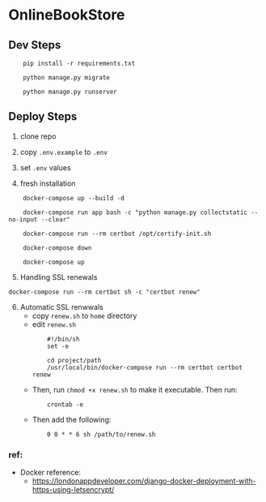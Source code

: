 # OnlineBookStore

## Dev Steps

```
    pip install -r requirements.txt
        
    python manage.py migrate
    
    python manage.py runserver
```


## Deploy Steps
1. clone repo

2. copy `.env.example` to `.env`

3. set `.env` values

4. fresh installation
```
    docker-compose up --build -d

    docker-compose run app bash -c "python manage.py collectstatic --no-input --clear"
    
    docker-compose run --rm certbot /opt/certify-init.sh

    docker-compose down
    
    docker-compose up
```

5. Handling SSL renewals
```
docker-compose run --rm certbot sh -c "certbot renew"
```

6. Automatic SSL renwwals
    * copy `renew.sh` to `home` directory
    * edit `renew.sh`
        ```
            #!/bin/sh
            set -e
            
            cd project/path
            /usr/local/bin/docker-compose run --rm certbot certbot renew
        ```
    * Then, run `chmod +x renew.sh` to make it executable. Then run:
        ```
            crontab -e
        ```
    * Then add the following:
        ```
            0 0 * * 6 sh /path/to/renew.sh
        ```

### ref:
* Docker reference:
  * https://londonappdeveloper.com/django-docker-deployment-with-https-using-letsencrypt/


